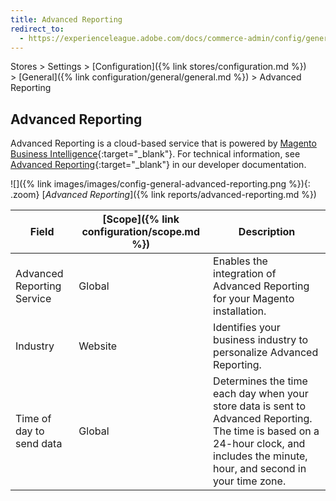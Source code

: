 ```yaml
---
title: Advanced Reporting
redirect_to:
  - https://experienceleague.adobe.com/docs/commerce-admin/config/general/advanced-reporting.html
---
```


Stores > Settings > [Configuration]({% link stores/configuration.md %}) > [General]({% link configuration/general/general.md %}) > Advanced Reporting

## Advanced Reporting

Advanced Reporting is a cloud-based service that is powered by [Magento Business Intelligence][1]{:target="_blank"}. For technical information, see [Advanced Reporting][2]{:target="_blank"} in our developer documentation.

![]({% link images/images/config-general-advanced-reporting.png %}){: .zoom}
[_Advanced Reporting_]({% link reports/advanced-reporting.md %})

|Field|[Scope]({% link configuration/scope.md %})|Description|
|--- |--- |--- |
|Advanced Reporting Service|Global|Enables the integration of Advanced Reporting for your Magento installation.|
|Industry|Website|Identifies your business industry to personalize Advanced Reporting.|
|Time of day to send data|Global|Determines the time each day when your store data is sent to Advanced Reporting. The time is based on a 24-hour clock, and includes the minute, hour, and second in your time zone.|

[1]: https://experienceleague.adobe.com/docs/commerce-business-intelligence/mbi/guide-overview.html
[2]: https://devdocs.magento.com/guides/v2.3/advanced-reporting/overview.html
